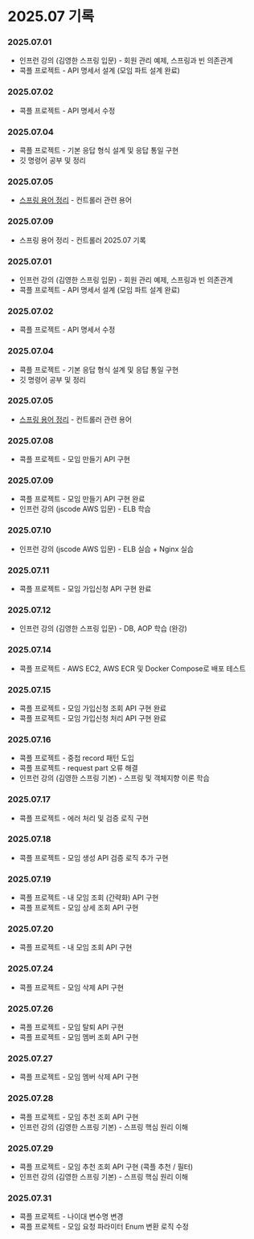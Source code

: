 # 2025.07 기록</br>

### 2025.07.01
* 인프런 강의 (김영한 스프링 입문) - 회원 관리 예제, 스프링과 빈 의존관계 
* 콕플 프로젝트 - API 명세서 설계 (모임 파트 설계 완료) 

### 2025.07.02
* 콕플 프로젝트 - API 명세서 수정

### 2025.07.04
* 콕플 프로젝트 - 기본 응답 형식 설계 및 응답 통일 구현
* 깃 명령어 공부 및 정리 

### 2025.07.05
* [스프링 용어 정리](https://sweltering-diadem-a68.notion.site/22655b9ff8dd80efafa9de16a58a6c9e?pvs=74) - 컨트롤러 관련 용어

### 2025.07.09
* 스프링 용어 정리 - 컨트롤러 2025.07 기록</br>

### 2025.07.01
* 인프런 강의 (김영한 스프링 입문) - 회원 관리 예제, 스프링과 빈 의존관계 
* 콕플 프로젝트 - API 명세서 설계 (모임 파트 설계 완료) 

### 2025.07.02
* 콕플 프로젝트 - API 명세서 수정

### 2025.07.04
* 콕플 프로젝트 - 기본 응답 형식 설계 및 응답 통일 구현
* 깃 명령어 공부 및 정리 

### 2025.07.05
* [스프링 용어 정리](https://sweltering-diadem-a68.notion.site/22655b9ff8dd80efafa9de16a58a6c9e?pvs=74) - 컨트롤러 관련 용어

### 2025.07.08
* 콕플 프로젝트 - 모임 만들기 API 구현
  
### 2025.07.09
* 콕플 프로젝트 - 모임 만들기 API 구현 완료 
* 인프런 강의 (jscode AWS 입문) - ELB 학습
  
### 2025.07.10
* 인프런 강의 (jscode AWS 입문) - ELB 실습 + Nginx 실습

### 2025.07.11
* 콕플 프로젝트 - 모임 가입신청 API 구현 완료

### 2025.07.12
* 인프런 강의 (김영한 스프링 입문) - DB, AOP 학습 (완강)

### 2025.07.14
* 콕플 프로젝트 - AWS EC2, AWS ECR 및 Docker Compose로 배포 테스트

### 2025.07.15
* 콕플 프로젝트 - 모임 가입신청 조회 API 구현 완료
* 콕플 프로젝트 - 모임 가입신청 처리 API 구현 완료

### 2025.07.16
* 콕플 프로젝트 - 중첩 record 패턴 도입
* 콕플 프로젝트 - request part 오류 해결
* 인프런 강의 (김영한 스프링 기본) - 스프링 및 객체지향 이론 학습

### 2025.07.17
* 콕플 프로젝트 - 에러 처리 및 검증 로직 구현

### 2025.07.18
* 콕플 프로젝트 - 모임 생성 API 검증 로직 추가 구현

### 2025.07.19
* 콕플 프로젝트 - 내 모임 조회 (간략화) API 구현
* 콕플 프로젝트 - 모임 상세 조회 API 구현

### 2025.07.20
* 콕플 프로젝트 - 내 모임 조회 API 구현

### 2025.07.24
* 콕플 프로젝트 - 모임 삭제 API 구현

### 2025.07.26
* 콕플 프로젝트 - 모임 탈퇴 API 구현
* 콕플 프로젝트 - 모임 멤버 조회 API 구현

### 2025.07.27
* 콕플 프로젝트 - 모임 멤버 삭제 API 구현

### 2025.07.28
* 콕플 프로젝트 - 모임 추천 조회 API 구현
* 인프런 강의 (김영한 스프링 기본) - 스프링 핵심 원리 이해

### 2025.07.29
* 콕플 프로젝트 - 모임 추천 조회 API 구현 (콕플 추천 / 필터)
* 인프런 강의 (김영한 스프링 기본) - 스프링 핵심 원리 이해

### 2025.07.31
* 콕플 프로젝트 - 나이대 변수명 변경
* 콕플 프로젝트 - 모임 요청 파라미터 Enum 변환 로직 수정

